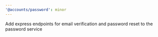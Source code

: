 ```yaml
---
'@accounts/password': minor
---
```


Add express endpoints for email verification and password reset to the password service
